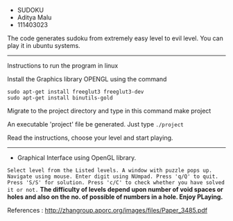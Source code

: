 * SUDOKU
* Aditya Malu
* 111403023

The code generates sudoku from extremely easy level to evil level.
You can play it in ubuntu systems.

---

Instructions to run the program in linux

  Install the Graphics library OPENGL using the command

    sudo apt-get install freeglut3 freeglut3-dev
    sudo apt-get install binutils-gold
  Migrate to the project directory and type in this command
    make project

  An executable 'project' file be generated. Just type
   `./project`

  Read the instructions, choose your level and start playing.

---

* Graphical Interface using OpenGL library.

`
	Select level from the Listed levels.
	A window with puzzle pops up.
	Navigate using mouse.
	Enter digit using NUmpad.
	Press 'q/Q' to quit.
	Press 'S/S' for solution.
	Press 'c/C' to check whether you have solved it or not.
`
**The difficulty of levels depend upon number of void spaces or holes and also on the no. of possible of numbers in a hole.
Enjoy PLaying.**

References : http://zhangroup.aporc.org/images/files/Paper_3485.pdf  



